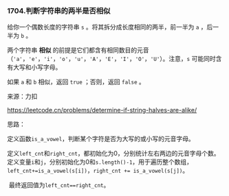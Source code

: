 ### 1704.判断字符串的两半是否相似

给你一个偶数长度的字符串 `s` 。将其拆分成长度相同的两半，前一半为 `a` ，后一半为 `b` 。

两个字符串 **相似** 的前提是它们都含有相同数目的元音（`'a'`，`'e'`，`'i'`，`'o'`，`'u'`，`'A'`，`'E'`，`'I'`，`'O'`，`'U'`）。注意，`s` 可能同时含有大写和小写字母。

如果 `a` 和 `b` 相似，返回 `true` ；否则，返回 `false` 。

来源：力扣

https://leetcode.cn/problems/determine-if-string-halves-are-alike/



思路：

​		定义函数`is_a_vowel`，判断某个字符是否为大写的或小写的元音字母。

​		定义`left_cnt`和`right_cnt`，都初始化为0，分别统计左右两边的元音字母个数。定义变量`i`和`j`，分别初始化为0和`s.length()-1`，用于遍历整个数组，`left_cnt+=is_a_vowel(s[i])`，`right_cnt += is_a_vowel(s[j])`。

​		最终返回值为`left_cnt==right_cnt`。